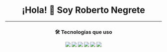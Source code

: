 <h1 align="center">¡Hola! 👋 Soy Roberto Negrete</h1>

---

<h3 align="center">🛠️ Tecnologías que uso</h3>

<p align="center">
  <img src="https://img.shields.io/badge/-Shell-4EAA25?style=flat&logo=gnu-bash&logoColor=fff" />
  <img src="https://img.shields.io/badge/-Terraform-623CE4?style=flat&logo=terraform&logoColor=white" />
  <img src="https://img.shields.io/badge/-HTML5-E34F26?style=flat&logo=html5&logoColor=white" />
  <img src="https://img.shields.io/badge/-CSS3-1572B6?style=flat&logo=css3&logoColor=white" />
  <img src="https://img.shields.io/badge/-PHP-777BB4?style=flat&logo=php&logoColor=white" />
  <img src="https://img.shields.io/badge/-n8n-EA4AAA?style=flat&logo=n8n&logoColor=white" />
</p>
